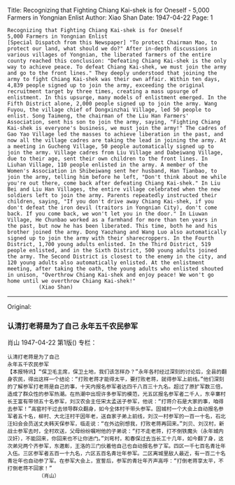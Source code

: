 Title: Recognizing that Fighting Chiang Kai-shek is for Oneself - 5,000 Farmers in Yongnian Enlist
Author: Xiao Shan
Date: 1947-04-22
Page: 1

    Recognizing that Fighting Chiang Kai-shek is for Oneself
    5,000 Farmers in Yongnian Enlist
    [Special Dispatch from this Newspaper] "To protect Chairman Mao, to protect our land, what should we do?" After in-depth discussions in various villages of Yongnian, the liberated farmers of the entire county reached this conclusion: "Defeating Chiang Kai-shek is the only way to achieve peace. To defeat Chiang Kai-shek, we must join the army and go to the front lines." They deeply understood that joining the army to fight Chiang Kai-shek was their own affair. Within ten days, 4,839 people signed up to join the army, exceeding the original recruitment target by three times, creating a mass upsurge of enlistment. In this upsurge, many models of enlistment emerged. In the Fifth District alone, 2,000 people signed up to join the army. Wang Fuyou, the village chief of Dongxinzhai Village, led 50 people to enlist. Song Taimeng, the chairman of the Liu Han Farmers' Association, sent his son to join the army, saying, "Fighting Chiang Kai-shek is everyone's business, we must join the army!" The cadres of Gao Yao Village led the masses to achieve liberation in the past, and now all the village cadres are taking the lead in joining the army. At a meeting in Gucheng Village, 50 people automatically signed up to join the army. Village cadres from Liu Village and Dabeiwang Village, due to their age, sent their own children to the front lines. In Liuhan Village, 110 people enlisted in the army. A member of the Women's Association in Shibeiwang sent her husband, Han Tianbao, to join the army, telling him before he left, "Don't think about me while you're out there, come back after defeating Chiang Kai-shek." In Liu Bei and Liu Han Villages, the entire village celebrated when the new soldiers left to join the army. Parents repeatedly instructed their children, saying, "If you don't drive away Chiang Kai-shek, if you don't defeat the iron devil (traitors in Yongnian City), don't come back. If you come back, we won't let you in the door." In Liuwan Village, He Chunbao worked as a farmhand for more than ten years in the past, but now he has been liberated. This time, both he and his brother joined the army. Dong Yaozhang and Wang Luo also automatically signed up to join the army with their sharecroppers. In the Fourth District, 1,700 young adults enlisted. In the Third District, 519 people enlisted, and in the Sixth District, 500 young adults joined the army. The Second District is closest to the enemy in the city, and 120 young adults also automatically enlisted. At the enlistment meeting, after taking the oath, the young adults who enlisted shouted in unison, "Overthrow Chiang Kai-shek and enjoy peace! We won't go home until we overthrow Chiang Kai-shek!"
              (Xiao Shan)



<hr /> 

Original: 


### 认清打老蒋是为了自己  永年五千农民参军
肖山
1947-04-22
第1版()
专栏：

    认清打老蒋是为了自己
    永年五千农民参军
    【本报特讯】“保卫毛主席，保卫土地，我们该怎样办？”永年各村经过深刻的讨论后，全县的翻身农民，得出这样一个结论：“打败老蒋才能得太平，要打败老蒋，就得参军上前线。”他们深刻的了解参军打老蒋是自己的事，十天内报名参军者达四千八百三十九名。超过了原扩军数三倍，造成了群众性的参军热潮。在热潮中出现许多参军的模范，光五区报名参军者二千人，东辛寨村长王富有带领五十名参军，刘汉农会主任宋太孟送子参军，他说：“打蒋介石是大家的事，咱得去参军！”高窑村干过去领导群众翻身，如今全体村干带头参军。固城村一个大会上自动报名参军者五十名，柳村、大北汪村干因年老，送自家子弟上前线，刘汉一村参军的一百一十名，石北汪妇会会员送丈夫韩天保参军，临走说：“在外边别想我，打败老蒋再回来。”刘贝、刘汉村，新战士参军去时，全村欢送，父母纷纷嘱咐他的子弟说：“打不走老蒋，打不倒铁魔头（永年城内汉奸），不能回来，你回来也不让你进门。”刘弯村，和春保过去当长工十几年，如今翻了身，这次弟兄两个齐参军，东邀彰，王洛的三门伙着他自己也自动报名参了军。四区一千七百名青壮年入伍。三区参军者五百一十九名，六区五百名青壮年参军。二区离城里敌人最近，有一百二十名青壮年也自动参了军。在参军大会上，宣誓后，参军的青壮年齐声高呼：“打倒老蒋享太平，不打倒老蒋不回家！”
              （肖山）
